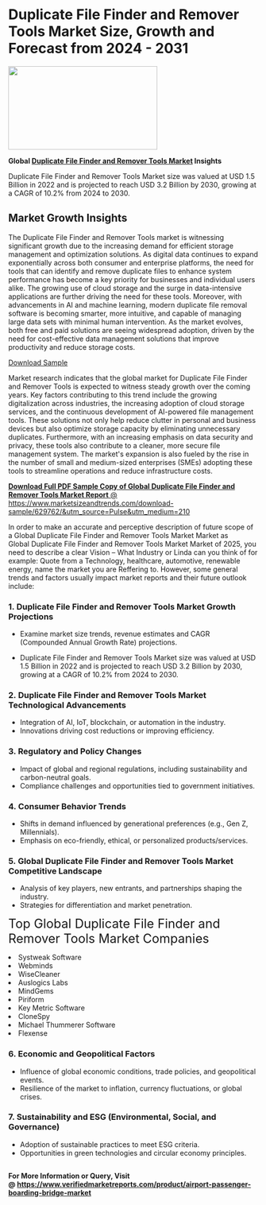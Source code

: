 <H1>Duplicate File Finder and Remover Tools Market Size, Growth and Forecast from 2024 - 2031</H1><img class="aligncenter size-medium wp-image-584254" src="https://thirdeyenews.in/wp-content/uploads/2024/09/Global-Market-Research-300x168.jpeg" alt="" width="300" height="168" /><p><strong>Global&nbsp;<a href="https://www.marketsizeandtrends.com/download-sample/629762/&amp;utm_source=Pulse&amp;utm_medium=210">Duplicate File Finder and Remover Tools Market</a> Insights</strong></p><p>Duplicate File Finder and Remover Tools Market size was valued at USD 1.5 Billion in 2022 and is projected to reach USD 3.2 Billion by 2030, growing at a CAGR of 10.2% from 2024 to 2030.</p><p><h2>Market Growth Insights</h2> <p>The Duplicate File Finder and Remover Tools market is witnessing significant growth due to the increasing demand for efficient storage management and optimization solutions. As digital data continues to expand exponentially across both consumer and enterprise platforms, the need for tools that can identify and remove duplicate files to enhance system performance has become a key priority for businesses and individual users alike. The growing use of cloud storage and the surge in data-intensive applications are further driving the need for these tools. Moreover, with advancements in AI and machine learning, modern duplicate file removal software is becoming smarter, more intuitive, and capable of managing large data sets with minimal human intervention. As the market evolves, both free and paid solutions are seeing widespread adoption, driven by the need for cost-effective data management solutions that improve productivity and reduce storage costs.</p> <p><a href="#">Download Sample</a></p> <p>Market research indicates that the global market for Duplicate File Finder and Remover Tools is expected to witness steady growth over the coming years. Key factors contributing to this trend include the growing digitalization across industries, the increasing adoption of cloud storage services, and the continuous development of AI-powered file management tools. These solutions not only help reduce clutter in personal and business devices but also optimize storage capacity by eliminating unnecessary duplicates. Furthermore, with an increasing emphasis on data security and privacy, these tools also contribute to a cleaner, more secure file management system. The market's expansion is also fueled by the rise in the number of small and medium-sized enterprises (SMEs) adopting these tools to streamline operations and reduce infrastructure costs.</p> <p><a href="#"></p><p><span class=""><strong>Download Full PDF Sample Copy of Global Duplicate File Finder and Remover Tools Market Report</strong> @ <a href="https://www.marketsizeandtrends.com/download-sample/629762/&amp;utm_source=Pulse&amp;utm_medium=210" target="_blank">https://www.marketsizeandtrends.com/download-sample/629762/&amp;utm_source=Pulse&amp;utm_medium=210</a></span></p><p>In order to make an accurate and perceptive description of future scope of a Global&nbsp;Duplicate File Finder and Remover Tools Market Market as Global&nbsp;Duplicate File Finder and Remover Tools Market Market of 2025, you need to describe a clear Vision &ndash; What Industry or Linda can you think of for example: Quote from a Technology, healthcare, automotive, renewable energy, name the market you are Reffering to. However, some general trends and factors usually impact market reports and their future outlook include:</p><h3>1.&nbsp;<strong>Duplicate File Finder and Remover Tools Market Growth Projections</strong></h3><ul><li>Examine market size trends, revenue estimates and CAGR (Compounded Annual Growth Rate) projections.</li><li><p>Duplicate File Finder and Remover Tools Market size was valued at USD 1.5 Billion in 2022 and is projected to reach USD 3.2 Billion by 2030, growing at a CAGR of 10.2% from 2024 to 2030.</p></li></ul><h3>2.&nbsp;<strong>Duplicate File Finder and Remover Tools Market Technological Advancements</strong></h3><ul><li>Integration of AI, IoT, blockchain, or automation in the industry.</li><li>Innovations driving cost reductions or improving efficiency.</li></ul><h3>3.&nbsp;<strong>Regulatory and Policy Changes</strong></h3><ul><li>Impact of global and regional regulations, including sustainability and carbon-neutral goals.</li><li>Compliance challenges and opportunities tied to government initiatives.</li></ul><h3>4.&nbsp;<strong>Consumer Behavior Trends</strong></h3><ul><li>Shifts in demand influenced by generational preferences (e.g., Gen Z, Millennials).</li><li>Emphasis on eco-friendly, ethical, or personalized products/services.</li></ul><h3>5.&nbsp;<strong>Global Duplicate File Finder and Remover Tools Market Competitive Landscape</strong></h3><ul><li>Analysis of key players, new entrants, and partnerships shaping the industry.</li><li>Strategies for differentiation and market penetration.</li></ul><p data-pm-slice="1 1 []"><span style="color: inherit; font-family: inherit; font-size: 25px;">Top Global Duplicate File Finder and Remover Tools Market Companies</span></p><div class="" data-test-id=""><p><li>Systweak Software</li><li> Webminds</li><li> WiseCleaner</li><li> Auslogics Labs</li><li> MindGems</li><li> Piriform</li><li> Key Metric Software</li><li> CloneSpy</li><li> Michael Thummerer Software</li><li> Flexense</li></p></div><h3>6.&nbsp;<strong>Economic and Geopolitical Factors</strong></h3><ul><li>Influence of global economic conditions, trade policies, and geopolitical events.</li><li>Resilience of the market to inflation, currency fluctuations, or global crises.</li></ul><h3>7.&nbsp;<strong>Sustainability and ESG (Environmental, Social, and Governance)</strong></h3><ul><li>Adoption of sustainable practices to meet ESG criteria.</li><li>Opportunities in green technologies and circular economy principles.</li></ul><h2><strong style="font-size: 14px;">For More Information or Query, Visit @&nbsp;</strong><a style="background-color: #ffffff; font-size: 14px;" href="https://www.marketsizeandtrends.com/report/duplicate-file-finder-and-remover-tools-market/" target="_blank">https://www.verifiedmarketreports.com/product/airport-passenger-boarding-bridge-market</a></h2>
